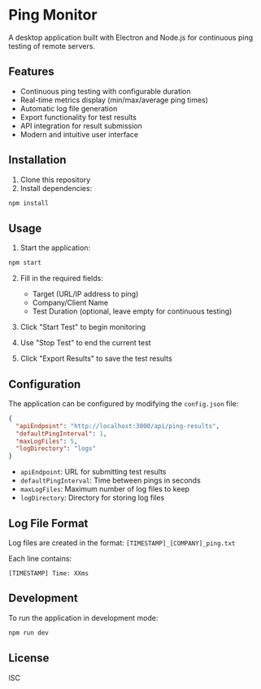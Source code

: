 # Ping Monitor

A desktop application built with Electron and Node.js for continuous ping testing of remote servers.

## Features

- Continuous ping testing with configurable duration
- Real-time metrics display (min/max/average ping times)
- Automatic log file generation
- Export functionality for test results
- API integration for result submission
- Modern and intuitive user interface

## Installation

1. Clone this repository
2. Install dependencies:
```bash
npm install
```

## Usage

1. Start the application:
```bash
npm start
```

2. Fill in the required fields:
   - Target (URL/IP address to ping)
   - Company/Client Name
   - Test Duration (optional, leave empty for continuous testing)

3. Click "Start Test" to begin monitoring
4. Use "Stop Test" to end the current test
5. Click "Export Results" to save the test results

## Configuration

The application can be configured by modifying the `config.json` file:

```json
{
  "apiEndpoint": "http://localhost:3000/api/ping-results",
  "defaultPingInterval": 1,
  "maxLogFiles": 5,
  "logDirectory": "logs"
}
```

- `apiEndpoint`: URL for submitting test results
- `defaultPingInterval`: Time between pings in seconds
- `maxLogFiles`: Maximum number of log files to keep
- `logDirectory`: Directory for storing log files

## Log File Format

Log files are created in the format: `[TIMESTAMP]_[COMPANY]_ping.txt`

Each line contains:
```
[TIMESTAMP] Time: XXms
```

## Development

To run the application in development mode:
```bash
npm run dev
```

## License

ISC 